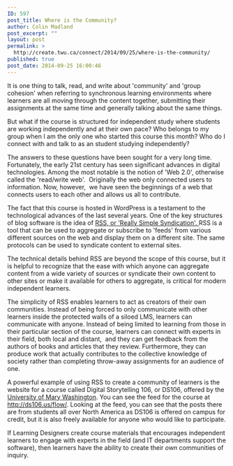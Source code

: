 ```yaml
---
ID: 597
post_title: Where is the Community?
author: Colin Madland
post_excerpt: ""
layout: post
permalink: >
  http://create.twu.ca/connect/2014/09/25/where-is-the-community/
published: true
post_date: 2014-09-25 16:00:46
---
```

It is one thing to talk, read, and write about 'community' and 'group cohesion' when referring to synchronous learning environments where learners are all moving through the content together, submitting their assignments at the same time and generally talking about the same things.

But what if the course is structured for independent study where students are working independently and at their own pace? Who belongs to my group when I am the only one who started this course this month? Who do I connect with and talk to as an student studying independently?

The answers to these questions have been sought for a very long time. Fortunately, the early 21st century has seen significant advances in digital technologies. Among the most notable is the notion of 'Web 2.0', otherwise called the 'read/write web'.  Originally the web only connected users to information. Now, however,  we have seen the beginnings of a web that connects users to each other and allows us all to contribute.

The fact that this course is hosted in WordPress is a testament to the technological advances of the last several years. One of the key structures of blog software is the idea of <a title="RSS on Wikipedia" href="http://en.wikipedia.org/wiki/RSS" target="_blank" rel="noopener noreferrer">RSS, or 'Really Simple Syndication'. </a>RSS is a tool that can be used to aggregate or subscribe to 'feeds' from various different sources on the web and display them on a different site. The same protocols can be used to syndicate content to external sites.

The technical details behind RSS are beyond the scope of this course, but it is helpful to recognize that the ease with which anyone can aggregate content from a wide variety of sources or syndicate their own content to other sites or make it available for others to aggregate, is critical for modern independent learners.

The simplicity of RSS enables learners to act as creators of their own communities. Instead of being forced to only communicate with other learners inside the protected walls of a siloed LMS, learners can communicate with anyone. Instead of being limited to learning from those in their particular section of the course, learners can connect with experts in their field, both local and distant,  and they can get feedback from the authors of books and articles that they review. Furthermore, they can produce work that actually contributes to the collective knowledge of society rather than completing throw-away assignments for an audience of one.

A powerful example of using RSS to create a community of learners is the website for a course called Digital Storytelling 106, or DS106, offered by the <a href="http://www.umw.edu/" target="_blank" rel="noopener noreferrer">University of Mary Washington</a>. You can see the feed for the course at <a title="DS106 Flow" href="http://ds106.us/flow/" target="_blank" rel="noopener noreferrer">http://ds106.us/flow/</a>. Looking at the feed, you can see that the posts there are from students all over North America as DS106 is offered on campus for credit, but it is also freely available for anyone who would like to participate.

If Learning Designers create course materials that encourages independent learners to engage with experts in the field (and IT departments support the software), then learners have the ability to create their <em>own</em> communities of inquiry.